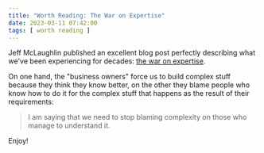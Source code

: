 ```yaml
---
title: "Worth Reading: The War on Expertise"
date: 2023-03-11 07:42:00
tags: [ worth reading ]
---
```

Jeff McLaughlin published an excellent blog post perfectly describing what we've been experiencing for decades: [the war on expertise](https://subnetzero.info/2023/03/07/the-war-on-expertise/).

On one hand, the "business owners" force us to build complex stuff because they think they know better, on the other they blame people who know how to do it for the complex stuff that happens as the result of their requirements:

> I am saying that we need to stop blaming complexity on those who manage to understand it.

Enjoy!
